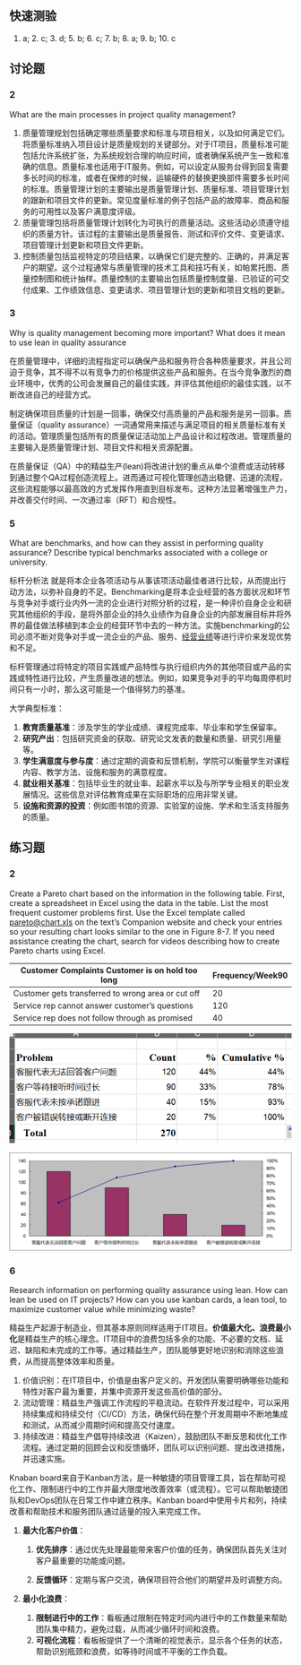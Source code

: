 

## 快速测验

1. a; 2. c; 3. d; 5. b; 6. c; 7. b; 8. a; 9. b; 10. c  

## 讨论题

### 2

What are the main processes in project quality management?  

1. 质量管理规划包括确定哪些质量要求和标准与项目相关，以及如何满足它们。将质量标准纳入项目设计是质量规划的关键部分。对于IT项目，质量标准可能包括允许系统扩张，为系统规划合理的响应时间，或者确保系统产生一致和准确的信息。质量标准也适用于IT服务。例如，可以设定从服务台得到回复需要多长时间的标准，或者在保修的时候，运输硬件的替换更换部件需要多长时间的标准。质量管理计划的主要输出是质量管理计划、质量标准、项目管理计划的跟新和项目文件的更新。常见度量标准的例子包括产品的故障率、商品和服务的可用性以及客户满意度评级。
2. 质量管理包括将质量管理计划转化为可执行的质量活动。这些活动必须遵守组织的质量方针。该过程的主要输出是质量报告、测试和评价文件、变更请求、项目管理计划更新和项目文件更新。
3. 控制质量包括监视特定的项目结果，以确保它们是完整的、正确的，并满足客户的期望。这个过程通常与质量管理的技术工具和技巧有关，如帕累托图、质量控制图和统计抽样。质量控制的主要输出包括质量控制度量、已验证的可交付成果、工作绩效信息、变更请求、项目管理计划的更新和项目文档的更新。

### 3

Why is quality management becoming more important? What does it mean to use lean in quality assurance

在质量管理中，详细的流程指定可以确保产品和服务符合各种质量要求，并且公司迫于竞争，其不得不以有竞争力的价格提供这些产品和服务。在当今竞争激烈的商业环境中，优秀的公司会发展自己的最佳实践，并评估其他组织的最佳实践，以不断改进自己的经营方式。

制定确保项目质量的计划是一回事，确保交付高质量的产品和服务是另一回事。质量保证（quality assurance）一词通常用来描述与满足项目的相关质量标准有关的活动。管理质量包括所有的质量保证活动加上产品设计和过程改进。管理质量的主要输入是质量管理计划、项目文件和相关资源配置。

在质量保证（QA）中的精益生产(lean)将改进计划的重点从单个浪费或活动转移到通过整个QA过程创造流程上。进而通过可视化管理创造出稳健、迅速的流程，这些流程能够以最高效的方式发挥作用直到目标发布。这种方法显著增强生产力，并改善交付时间、一次通过率（RFT）和合规性。

### 5

What are benchmarks, and how can they assist in performing quality assurance? Describe typical benchmarks associated with a college or university.

标杆分析法 就是将本企业各项活动与从事该项活动最佳者进行比较，从而提出行动方法，以弥补自身的不足。Benchmarking是将本企业经营的各方面状况和环节与竞争对手或行业内外一流的企业进行对照分析的过程，是一种评价自身企业和研究其他组织的手段，是将外部企业的持久业绩作为自身企业的内部发展目标并将外界的最佳做法移植到本企业的经营环节中去的一种方法。实施benchmarking的公司必须不断对竞争对手或一流企业的产品、服务、[经营业绩](https://baike.baidu.com/item/经营业绩/12742310?fromModule=lemma_inlink)等进行评价来发现优势和不足。

标杆管理通过将特定的项目实践或产品特性与执行组织内外的其他项目或产品的实践或特性进行比较，产生质量改进的想法。例如，如果竞争对手的平均每周停机时间只有一小时，那么这可能是一个值得努力的基准。

大学典型标准：

1. **教育质量基准**：涉及学生的学业成绩、课程完成率、毕业率和学生保留率。
2. **研究产出**：包括研究资金的获取、研究论文发表的数量和质量、研究引用量等。
3. **学生满意度与参与度**：通过定期的调查和反馈机制，学院可以衡量学生对课程内容、教学方法、设施和服务的满意程度。
4. **就业相关基准**：包括毕业生的就业率、起薪水平以及与所学专业相关的职业发展情况。这些信息对评估教育成果在实际职场的应用非常关键。
5. **设施和资源的投资**：例如图书馆的资源、实验室的设施、学术和生活支持服务的质量。



## 练习题

### 2

Create a Pareto chart based on the information in the following table. First, create a spreadsheet in Excel using the data in the table. List the most frequent customer problems first. Use the Excel template called pareto@chart.xls on the text’s Companion website and check your entries so your resulting chart looks similar to the one in Figure 8-7. If you need assistance creating the chart, search for videos describing how to create Pareto charts using Excel.

| Customer Complaints Customer is on hold too long   | Frequency/Week90 |
| -------------------------------------------------- | ---------------- |
| Customer gets transferred to wrong area or cut off | 20               |
| Service rep cannot answer customer’s questions     | 120              |
| Service rep does not follow through as promised    | 40               |

![image-20241029204157687](./assets/image-20241029204157687.png)

![image-20241029204204228](./assets/image-20241029204204228.png)

### 6

Research information on performing quality assurance using lean. How can lean be used on IT projects? How can you use kanban cards, a lean tool, to maximize customer value while minimizing waste?

精益生产起源于制造业，但其基本原则同样适用于IT项目。**价值最大化、浪费最小化**是精益生产的核心理念。IT项目中的浪费包括多余的功能、不必要的文档、延迟、缺陷和未完成的工作等。通过精益生产，团队能够更好地识别和消除这些浪费，从而提高整体效率和质量。

1. 价值识别：在IT项目中，价值是由客户定义的。开发团队需要明确哪些功能和特性对客户最为重要，并集中资源开发这些高价值的部分。
2. 流动管理：精益生产强调工作流程的平稳流动。在软件开发过程中，可以采用持续集成和持续交付（CI/CD）方法，确保代码在整个开发周期中不断地集成和测试，从而减少周期时间和提高交付速度。
3. 持续改进：精益生产倡导持续改进（Kaizen），鼓励团队不断反思和优化工作流程。通过定期的回顾会议和反馈循环，团队可以识别问题、提出改进措施，并迅速实施。

Knaban board来自于Kanban方法，是一种敏捷的项目管理工具，旨在帮助可视化工作、限制进行中的工作并最大限度地改善效率（或流程）。它可以帮助敏捷团队和DevOps团队在日常工作中建立秩序。Kanban board中使用卡片和列，持续改善和帮助技术和服务团队通过适量的投入来完成工作。

1. **最大化客户价值**：
   1. **优先排序**：通过优先处理最能带来客户价值的任务，确保团队首先关注对客户最重要的功能或问题。

   2. **反馈循环**：定期与客户交流，确保项目符合他们的期望并及时调整方向。

2. **最小化浪费**：
   1. **限制进行中的工作**：看板通过限制在特定时间内进行中的工作数量来帮助团队集中精力，避免过载，从而减少循环时间和浪费。
   2. **可视化流程**：看板板提供了一个清晰的视觉表示，显示各个任务的状态，帮助识别瓶颈和浪费，如等待时间或不平衡的工作负载。


